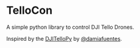 # TelloCon
A simple python library to control DJI Tello Drones.

Inspired by the [DJITelloPy](https://github.com/damiafuentes/DJITelloPy/blob/master/djitellopy/tello.py) by [@damiafuentes](https://github.com/damiafuentes).
